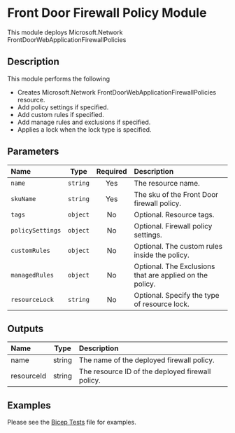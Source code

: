 # Front Door Firewall Policy Module

This module deploys Microsoft.Network FrontDoorWebApplicationFirewallPolicies

## Description

This module performs the following

- Creates Microsoft.Network FrontDoorWebApplicationFirewallPolicies resource.
- Add policy settings if specified.
- Add custom rules if specified.
- Add manage rules and exclusions if specified.
- Applies a lock when the lock type is specified.

## Parameters

| Name             | Type     | Required | Description                                              |
| :--------------- | :------: | :------: | :------------------------------------------------------- |
| `name`           | `string` | Yes      | The resource name.                                       |
| `skuName`        | `string` | Yes      | The sku of the Front Door firewall policy.               |
| `tags`           | `object` | No       | Optional. Resource tags.                                 |
| `policySettings` | `object` | No       | Optional. Firewall policy settings.                      |
| `customRules`    | `object` | No       | Optional. The custom rules inside the policy.            |
| `managedRules`   | `object` | No       | Optional. The Exclusions that are applied on the policy. |
| `resourceLock`   | `string` | No       | Optional. Specify the type of resource lock.             |

## Outputs

| Name       | Type   | Description                                      |
| :--------- | :----: | :----------------------------------------------- |
| name       | string | The name of the deployed firewall policy.        |
| resourceId | string | The resource ID of the deployed firewall policy. |

## Examples

Please see the [Bicep Tests](test/main.test.bicep) file for examples.